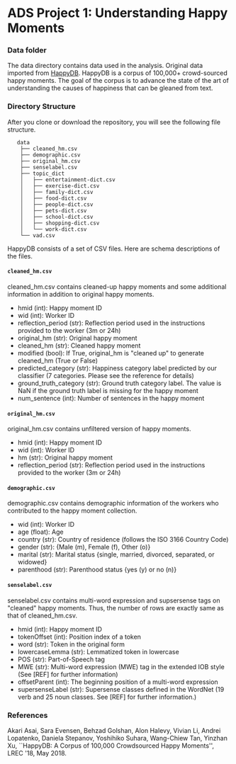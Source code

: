 # ADS Project 1: Understanding Happy Moments
### Data folder

The data directory contains data used in the analysis. Original data imported from [HappyDB](https://rit-public.github.io/HappyDB/). HappyDB is a corpus of 100,000+ crowd-sourced happy moments. The goal of the corpus is to advance the state of the art of understanding the causes of happiness that can be gleaned from text.

### Directory Structure
After you clone or download the repository, you will see the following file structure.
```
   data
    ├── cleaned_hm.csv
    ├── demographic.csv
    ├── original_hm.csv
    ├── senselabel.csv
    ├── topic_dict
    │   ├── entertainment-dict.csv
    │   ├── exercise-dict.csv
    │   ├── family-dict.csv
    │   ├── food-dict.csv
    │   ├── people-dict.csv
    │   ├── pets-dict.csv
    │   ├── school-dict.csv
    │   ├── shopping-dict.csv
    │   └── work-dict.csv
    └── vad.csv
```
HappyDB consists of a set of CSV files. Here are schema descriptions of the files.

#### ```cleaned_hm.csv```
cleaned_hm.csv contains cleaned-up happy moments and some additional information in addition to original happy moments.

- hmid (int): Happy moment ID
- wid (int): Worker ID
- reflection_period (str): Reflection period used in the instructions provided to the worker (3m or 24h)
- original_hm (str): Original happy moment
- cleaned_hm (str): Cleaned happy moment
- modified (bool): If True, original_hm is "cleaned up" to generate cleaned_hm (True or False)
- predicted_category (str): Happiness category label predicted by our classifier (7 categories. Please see the reference for details)
- ground_truth_category (str): Ground truth category label. The value is NaN if the ground truth label is missing for the happy moment
- num_sentence (int): Number of sentences in the happy moment

#### ```original_hm.csv```
original_hm.csv contains unfiltered version of happy moments.

- hmid (int): Happy moment ID
- wid (int): Worker ID
- hm (str): Original happy moment
- reflection_period (str): Reflection period used in the instructions provided to the worker (3m or 24h)

#### ```demographic.csv```
demographic.csv contains demographic information of the workers who contributed to the happy moment collection.

- wid (int): Worker ID
- age (float): Age
- country (str): Country of residence (follows the ISO 3166 Country Code)
- gender (str): {Male (m), Female (f), Other (o)}
- marital (str): Marital status {single, married, divorced, separated, or widowed}
- parenthood (str): Parenthood status {yes (y) or no (n)}

#### ```senselabel.csv```
senselabel.csv contains multi-word expression and supsersense tags on "cleaned" happy moments. Thus, the number of rows are exactly same as that of cleaned_hm.csv.

- hmid (int): Happy moment ID
- tokenOffset (int): Position index of a token
- word (str): Token in the original form
- lowercaseLemma (str): Lemmatized token in lowercase
- POS (str): Part-of-Speech tag
- MWE (str): Multi-word expression (MWE) tag in the extended IOB style (See [REF] for further information)
- offsetParent (int): The beginning position of a multi-word expression
- supersenseLabel (str): Supersense classes defined in the WordNet (19 verb and 25 noun classes. See [REF] for further information.)

### References
Akari Asai, Sara Evensen, Behzad Golshan, Alon Halevy, Vivian Li, Andrei Lopatenko, 
Daniela Stepanov, Yoshihiko Suhara, Wang-Chiew Tan, Yinzhan Xu, 
``HappyDB: A Corpus of 100,000 Crowdsourced Happy Moments'', LREC '18, May 2018.
